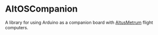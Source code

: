 # AltOSCompanion
A library for using Arduino as a companion board with <a href="http://altusmetrum.org">AltusMetrum</a> flight computers.
